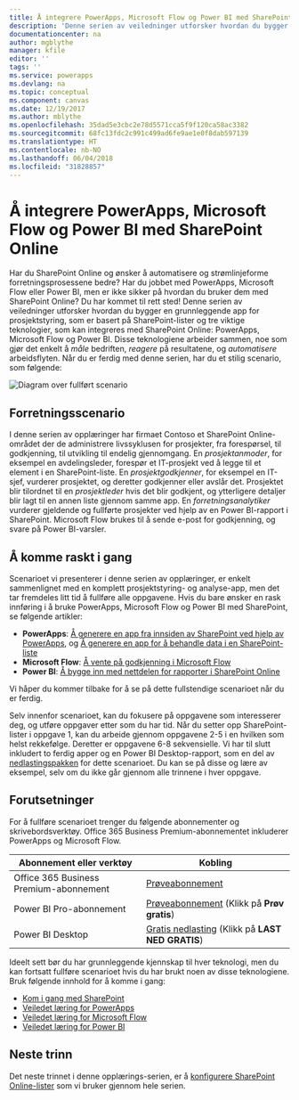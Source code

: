 ```yaml
---
title: Å integrere PowerApps, Microsoft Flow og Power BI med SharePoint Online (introduksjon) i Microsoft Docs
description: 'Denne serien av veiledninger utforsker hvordan du bygger en grunnleggende app for prosjektstyring, som er basert på SharePoint-lister og tre viktige teknologier, som kan integreres med SharePoint Online: PowerApps, Microsoft Flow og Power BI.'
documentationcenter: na
author: mgblythe
manager: kfile
editor: ''
tags: ''
ms.service: powerapps
ms.devlang: na
ms.topic: conceptual
ms.component: canvas
ms.date: 12/19/2017
ms.author: mblythe
ms.openlocfilehash: 35dad5e3cbc2e78d5571cca5f9f120ca58ac3382
ms.sourcegitcommit: 68fc13fdc2c991c499ad6fe9ae1e0f8dab597139
ms.translationtype: HT
ms.contentlocale: nb-NO
ms.lasthandoff: 06/04/2018
ms.locfileid: "31828857"
---
```

# <a name="integrate-powerapps-microsoft-flow-and-power-bi-with-sharepoint-online"></a>Å integrere PowerApps, Microsoft Flow og Power BI med SharePoint Online
Har du SharePoint Online og ønsker å automatisere og strømlinjeforme forretningsprosessene bedre? Har du jobbet med PowerApps, Microsoft Flow eller Power BI, men er ikke sikker på hvordan du bruker dem med SharePoint Online? Du har kommet til rett sted! Denne serien av veiledninger utforsker hvordan du bygger en grunnleggende app for prosjektstyring, som er basert på SharePoint-lister og tre viktige teknologier, som kan integreres med SharePoint Online: PowerApps, Microsoft Flow og Power BI. Disse teknologiene arbeider sammen, noe som gjør det enkelt å *måle* bedriften, *reagere* på resultatene, og *automatisere* arbeidsflyten. Når du er ferdig med denne serien, har du et stilig scenario, som følgende:

![Diagram over fullført scenario](./media/sharepoint-scenario-intro/composite-with-background.png)

## <a name="business-scenario"></a>Forretningsscenario
I denne serien av opplæringer har firmaet Contoso et SharePoint Online-området der de administrere livssyklusen for prosjekter, fra forespørsel, til godkjenning, til utvikling til endelig gjennomgang. En *prosjektanmoder*, for eksempel en avdelingsleder, forespør et IT-prosjekt ved å legge til et element i en SharePoint-liste. En *prosjektgodkjenner*, for eksempel en IT-sjef, vurderer prosjektet, og deretter godkjenner eller avslår det. Prosjektet blir tilordnet til en *prosjektleder* hvis det blir godkjent, og ytterligere detaljer blir lagt til en annen liste gjennom samme app. En *forretningsanalytiker* vurderer gjeldende og fullførte prosjekter ved hjelp av en Power BI-rapport i SharePoint.  Microsoft Flow brukes til å sende e-post for godkjenning, og svare på Power BI-varsler.

## <a name="getting-started-quickly"></a>Å komme raskt i gang
Scenarioet vi presenterer i denne serien av opplæringer, er enkelt sammenlignet med en komplett prosjektstyring- og analyse-app, men det tar fremdeles litt tid å fullføre alle oppgavene. Hvis du bare ønsker en rask innføring i å bruke PowerApps, Microsoft Flow og Power BI med SharePoint, se følgende artikler:

* **PowerApps**: [Å generere en app fra innsiden av SharePoint ved hjelp av PowerApps](generate-app-from-sharepoint-list-interface.md), og [Å generere en app for å behandle data i en SharePoint-liste](app-from-sharepoint.md)
* **Microsoft Flow**: [Å vente på godkjenning i Microsoft Flow](https://docs.microsoft.com/flow/wait-for-approvals)
* **Power BI**: [Å bygge inn med nettdelen for rapporter i SharePoint Online](https://docs.microsoft.com/power-bi/service-embed-report-spo)

Vi håper du kommer tilbake for å se på dette fullstendige scenarioet når du er ferdig.

Selv innenfor scenarioet, kan du fokusere på oppgavene som interesserer deg, og utføre oppgaver etter som du har tid. Når du setter opp SharePoint-lister i oppgave 1, kan du arbeide gjennom oppgavene 2-5 i en hvilken som helst rekkefølge. Deretter er oppgavene 6-8 sekvensielle. Vi har til slutt inkludert to ferdig apper og en Power BI Desktop-rapport, som en del av [nedlastingspakken](https://aka.ms/o4ia0f) for dette scenarioet. Du kan se på disse og lære av eksempel, selv om du ikke går gjennom alle trinnene i hver oppgave.

## <a name="prerequisites"></a>Forutsetninger
For å fullføre scenarioet trenger du følgende abonnementer og skrivebordsverktøy. Office 365 Business Premium-abonnementet inkluderer PowerApps og Microsoft Flow.

| **Abonnement eller verktøy** | **Kobling** |
| --- | --- |
| Office 365 Business Premium-abonnement |[Prøveabonnement](https://signup.microsoft.com/Signup?OfferId=467eab54-127b-42d3-b046-3844b860bebf&dl=O365_BUSINESS_PREMIUM&ali=1) |
| Power BI Pro-abonnement |[Prøveabonnement](https://powerbi.microsoft.com/get-started/) (Klikk på **Prøv gratis**) |
| Power BI Desktop |[Gratis nedlasting](https://powerbi.microsoft.com/get-started/) (Klikk på **LAST NED GRATIS**) |

Ideelt sett bør du har grunnleggende kjennskap til hver teknologi, men du kan fortsatt fullføre scenarioet hvis du har brukt noen av disse teknologiene. Bruk følgende innhold for å komme i gang:

* [Kom i gang med SharePoint](https://support.office.com/article/Get-started-with-SharePoint-909ec2f0-05c8-4e92-8ad3-3f8b0b6cf261)
* [Veiledet læring for PowerApps](../../guided-learning/index.md)
* [Veiledet læring for Microsoft Flow](https://docs.microsoft.com/flow/guided-learning/)
* [Veiledet læring for Power BI](https://docs.microsoft.com/power-bi/guided-learning/)

## <a name="next-steps"></a>Neste trinn
Det neste trinnet i denne opplærings-serien, er å [konfigurere SharePoint Online-lister](sharepoint-scenario-setup.md) som vi bruker gjennom hele serien.

